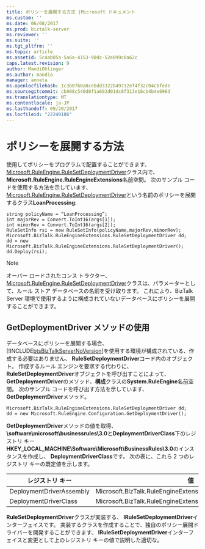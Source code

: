 ```yaml
---
title: ポリシーを展開する方法 |Microsoft ドキュメント
ms.custom: ''
ms.date: 06/08/2017
ms.prod: biztalk-server
ms.reviewer: ''
ms.suite: ''
ms.tgt_pltfrm: ''
ms.topic: article
ms.assetid: 5c4ab85a-5a6a-4153-90dc-52e099c0a62c
caps.latest.revision: 9
author: MandiOhlinger
ms.author: mandia
manager: anneta
ms.openlocfilehash: 1c3b07b0a8cebdd3322b49732ef4f32c04cbfede
ms.sourcegitcommit: cb908c540d8f1a692d01dc8f313e16cb4b4e696d
ms.translationtype: MT
ms.contentlocale: ja-JP
ms.lasthandoff: 09/20/2017
ms.locfileid: "22249186"
---
```

# <a name="how-to-deploy-policies"></a>ポリシーを展開する方法
使用してポリシーをプログラムで配置することができます、 [Microsoft.RuleEngine.RuleSetDeploymentDriver](http://msdn.microsoft.com/library/microsoft.ruleengine.rulesetdeploymentdriver.aspx)クラス内で、 **Microsoft.RuleEngine.RuleEngineExtensions**名前空間。 次のサンプル コードを使用する方法を示しています、 [Microsoft.RuleEngine.RuleSetDeploymentDriver](http://msdn.microsoft.com/library/microsoft.ruleengine.rulesetdeploymentdriver.aspx)という名前のポリシーを展開するクラス**LoanProcessing**:  
  
```  
string policyName = “LoanProcessing”;  
int majorRev = Convert.ToInt16(args[1]);  
int minorRev = Convert.ToInt16(args[2]);  
RuleSetInfo rsi = new RuleSetInfo(policyName,majorRev,minorRev);  
Microsoft.BizTalk.RuleEngineExtensions.RuleSetDeploymentDriver dd;  
dd = new Microsoft.BizTalk.RuleEngineExtensions.RuleSetDeploymentDriver();  
dd.Deploy(rsi);  
```  
  
> [!NOTE]
>  オーバー ロードされたコンス トラクター、 [Microsoft.RuleEngine.RuleSetDeploymentDriver](http://msdn.microsoft.com/library/microsoft.ruleengine.rulesetdeploymentdriver.aspx)クラスは、パラメーターとして、ルール ストア データベースの名前を受け取ります。 これにより、BizTalk Server 環境で使用するように構成されていないデータベースにポリシーを展開することができます。  
  
## <a name="using-the-getdeploymentdriver-method"></a>GetDeploymentDriver メソッドの使用  
 データベースにポリシーを展開する場合、[!INCLUDE[btsBizTalkServerNoVersion](../includes/btsbiztalkservernoversion-md.md)]を使用する環境が構成されている、作成する必要はありません、 **RuleSetDeploymentDriver**コード内のオブジェクト。 作成するルール エンジンを要求する代わりに、 **RuleSetDeploymentDriver**オブジェクトを呼び出すことによって、 **GetDeploymentDriver**のメソッド、**構成**クラスの**System.RuleEngine**名前空間。 次のサンプル コードを呼び出す方法を示しています、 **GetDeploymentDriver**メソッド。  
  
```  
Microsoft.BizTalk.RuleEngineExtensions.RuleSetDeploymentDriver dd;  
dd = new Microsoft.RuleEngine.Configuration.GetDeploymentDriver();  
```  
  
 **GetDeploymentDriver**メソッドの値を取得、 **\software\microsoft\businessrules\3.0**と**DeploymentDriverClass**下のレジストリ キー **HKEY_LOCAL_MACHINE\Software\Microsoft\BusinessRules\3.0**のインスタンスを作成し、 **DeploymentDriverClass**です。 次の表に、これら 2 つのレジストリ キーの既定値を示します。  
  
|レジストリ キー|値|  
|------------------|-----------|  
|DeploymentDriverAssembly|Microsoft.BizTalk.RuleEngineExtensions|  
|DeploymentDriverClass|Microsoft.BizTalk.RuleEngineExtensions.RuleSetDeploymentDriver|  
  
 **RuleSetDeploymentDriver**クラスが実装する、 **IRuleSetDeploymentDriver**インターフェイスです。 実装するクラスを作成することで、独自のポリシー展開ドライバーを開発することができます、 **IRuleSetDeploymentDriver**インターフェイスと変更として上のレジストリ キーの値で説明した適切な。